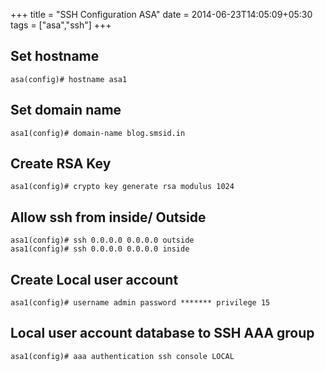 
+++
title = "SSH Configuration ASA"
date = 2014-06-23T14:05:09+05:30
tags = ["asa","ssh"]
+++
## Set hostname
```
asa(config)# hostname asa1
```
## Set domain name
``asa1(config)# domain-name blog.smsid.in``
## Create RSA Key
```
asa1(config)# crypto key generate rsa modulus 1024
```
## Allow ssh from inside/ Outside 
```
asa1(config)# ssh 0.0.0.0 0.0.0.0 outside
asa1(config)# ssh 0.0.0.0 0.0.0.0 inside
```
## Create Local user account
```
asa1(config)# username admin password ******* privilege 15
```
## Local user account database to SSH AAA group
```
asa1(config)# aaa authentication ssh console LOCAL
```